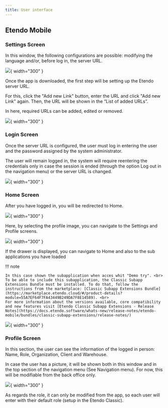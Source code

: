 ```yaml
---
title: User interface
---
```

## Etendo Mobile

### Settings Screen
In this window, the following configurations are possible: modifying the language and/or, before log in, the server URL. 

![](/assets/products/etendo-mobile/user-interface/SettingsScreen.png){ width="300" }

Once the app is downloaded, the first step will be setting up the Etendo server URL.

For this, click the "Add new Link" button, enter the URL and click "Add new Link" again. Then, the URL will be shown in the “List of added URLs”.

In here, required URLs can be added, edited or removed.

![](/assets/products/etendo-mobile/user-interface/AddNewUrlMobile.jpeg){ width="300" }

### Login Screen

Once the server URL is configured, the user must log in entering the user and the password assigned by the system administrator.

The user will remain logged in, the system will require reentering the credentials only in case the session is ended (through the option Log out in the navigation menu) or the server URL is changed.

![](/assets/products/etendo-mobile/user-interface/LoginScreen.png){ width="300" }

### Home Screen

After you have logged in, you will be redirected to Home.

![](/assets/products/etendo-mobile/user-interface/HomeScreen.png){ width="300" }

Here, by selecting the profile image, you can navigate to the Settings and Profile screens.

![](/assets/products/etendo-mobile/user-interface/HomeScreenOptionsProfile.png){ width="300" }

If the drawer is displayed, you can navigate to Home and also to the sub applications you have loaded 

!!! note

    In this case shown the subapplication when acces whit "Demo try". <br>
    To be able to include this subapplication, the Classic Subapp Extensions Bundle must be installed. To do that, follow the instructions from the marketplace: [Classic Subapp Extensions Bundle](https://marketplace.etendo.cloud/#/product-details?module=55A7EF64F7FA43449B249DA7F8E14589). <br>
    For more information about the versions available, core compatibility and new features visit [Etendo Classic Subapp Extensions - Release Notes](https://docs.etendo.software/whats-new/release-notes/etendo-mobile/bundles/classic-subapp-extensions/release-notes/) 

![](/assets/products/etendo-mobile/user-interface/Drawer.png){ width="300" }

### Profile Screen
In this section, the user can see the information of the logged in person: Name, Role, Organization, Client and Warehouse.

In case the user has a picture, it will be shown both in this window and in the top section of the navigation menu (See Navigation menu). For now, this will be modifiable from the back office only.

![](/assets/products/etendo-mobile/user-interface/ProfileScreen.png){ width="300" }

As regards the role, it can only be modified from the app, so each user will enter with their default role (setup in the Etendo Classic).


